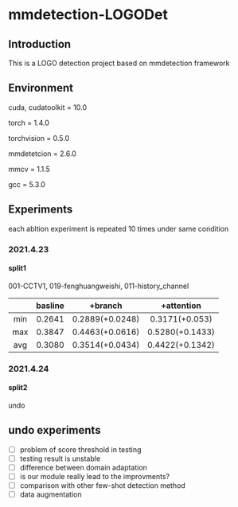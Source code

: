 # mmdetection-LOGODet
## Introduction
This is a LOGO detection project based on mmdetection framework

## Environment
cuda, cudatoolkit = 10.0

torch = 1.4.0

torchvision = 0.5.0

mmdetetcion = 2.6.0

mmcv = 1.1.5

gcc = 5.3.0


## Experiments

each abltion experiment is repeated 10 times under same condition

### 2021.4.23

#### split1

001-CCTV1, 019-fenghuangweishi, 011-history_channel

| | basline | +branch | +attention |
|:---:|:---:|:---:|:---:|
| min | 0.2641 | 0.2889(+0.0248) | 0.3171(+0.053) |
| max | 0.3847 | 0.4463(+0.0616) | 0.5280(+0.1433) |
| avg | 0.3080 | 0.3514(+0.0434) | 0.4422(+0.1342) |

### 2021.4.24

#### split2

undo

## undo experiments

- [ ] problem of score threshold in testing
- [ ] testing result is unstable
- [ ] difference between domain adaptation
- [ ] is our module really lead to the improvments?
- [ ] comparison with other few-shot detection method 
- [ ] data augmentation
